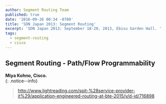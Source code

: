 ```yaml
---
author: Segment Routing Team
published: true
date: '2016-09-26 00:34 -0700'
title: 'SDN Japan 2013: Segment Routing'
excerpt: 'SDN Japan 2013: September 18-20, 2013, Ebisu Garden Hall. '
tags:
  - segment-routing
  - cisco
---
```

## Segment Routing - Path/Flow Programmability  

**Miya Kohno, Cisco.**  
{: .notice--info}

><http://www.lightreading.com/spit-%28service-provider-it%29/application-engineered-routing-at-bte-2015/v/d-id/716898>